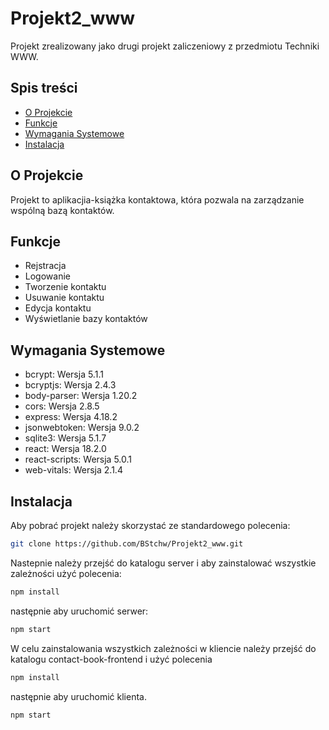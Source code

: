 # Projekt2_www

Projekt zrealizowany jako drugi projekt zaliczeniowy z przedmiotu Techniki WWW.

## Spis treści

- [O Projekcie](#o-projekcie)
- [Funkcje](#funkcje)
- [Wymagania Systemowe](#wymagania-systemowe)
- [Instalacja](#instalacja)

## O Projekcie

Projekt to aplikacjia-książka kontaktowa, która pozwala na zarządzanie wspólną bazą kontaktów.

## Funkcje

- Rejstracja
- Logowanie
- Tworzenie kontaktu
- Usuwanie kontaktu
- Edycja kontaktu
- Wyświetlanie bazy kontaktów

## Wymagania Systemowe

- bcrypt: Wersja 5.1.1
- bcryptjs: Wersja 2.4.3
- body-parser: Wersja 1.20.2
- cors: Wersja 2.8.5
- express: Wersja 4.18.2
- jsonwebtoken: Wersja 9.0.2
- sqlite3: Wersja 5.1.7
- react: Wersja 18.2.0
- react-scripts: Wersja 5.0.1
- web-vitals: Wersja 2.1.4

## Instalacja

Aby pobrać projekt należy skorzystać ze standardowego polecenia: 
```bash
git clone https://github.com/BStchw/Projekt2_www.git
```
Nastepnie należy przejść do katalogu server i aby zainstalować wszystkie zależności użyć polecenia:
```bash
npm install
```
następnie aby uruchomić serwer:
```bash
npm start
```

W celu zainstalowania wszystkich zależności w kliencie należy przejść do katalogu contact-book-frontend i użyć polecenia 
```bash
npm install
```
następnie aby uruchomić klienta.
```bash
npm start
```
